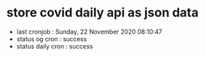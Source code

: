 # store covid daily api as json data

- last cronjob : Sunday, 22 November 2020 08:10:47
- status og cron : success
- status daily cron : success
      
      